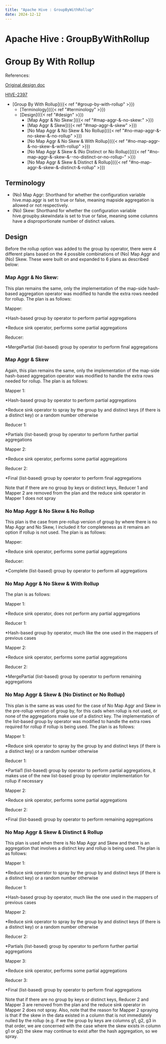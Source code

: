 ```yaml
---
title: "Apache Hive : GroupByWithRollup"
date: 2024-12-12
---
```


# Apache Hive : GroupByWithRollup

# Group By With Rollup

References:   

[Original design doc](https://issues.apache.org/jira/secure/attachment/12437909/dp_design.txt)   

[HIVE-2397](https://issues.apache.org/jira/browse/HIVE-2397) 

* [Group By With Rollup]({{< ref "#group-by-with-rollup" >}})
	+ [Terminology]({{< ref "#terminology" >}})
	+ [Design]({{< ref "#design" >}})
		- [Map Aggr & No Skew:]({{< ref "#map-aggr-&-no-skew:" >}})
		- [Map Aggr & Skew]({{< ref "#map-aggr-&-skew" >}})
		- [No Map Aggr & No Skew & No Rollup]({{< ref "#no-map-aggr-&-no-skew-&-no-rollup" >}})
		- [No Map Aggr & No Skew & With Rollup]({{< ref "#no-map-aggr-&-no-skew-&-with-rollup" >}})
		- [No Map Aggr & Skew & (No Distinct or No Rollup)]({{< ref "#no-map-aggr-&-skew-&--no-distinct-or-no-rollup-" >}})
		- [No Map Aggr & Skew & Distinct & Rollup]({{< ref "#no-map-aggr-&-skew-&-distinct-&-rollup" >}})

## Terminology

* (No) Map Aggr: Shorthand for whether the configuration variable hive.map.aggr is set to true or false, meaning mapside aggregation is allowed or not respectively.
* (No) Skew: Shorthand for whether the configuration variable hive.groupby.skewindata is set to true or false, meaning some columns have a disproportionate number of distinct values.

## Design

Before the rollup option was added to the group by operator, there were 4 different plans based on the 4 possible combinations of (No) Map Aggr and (No) Skew. These were built on and expanded to 6 plans as described below:

### Map Aggr & No Skew:

This plan remains the same, only the implementation of the map-side hash-based aggregation operator was modified to handle the extra rows needed for rollup. The plan is as follows:

Mapper:  

*Hash-based group by operator to perform partial aggregations  

*Reduce sink operator, performs some partial aggregations

Reducer:  

*MergePartial (list-based) group by operator to perform final aggregations

### Map Aggr & Skew

Again, this plan remains the same, only the implementation of the map-side hash-based aggregation operator was modified to handle the extra rows needed for rollup. The plan is as follows:

Mapper 1:  

*Hash-based group by operator to perform partial aggregations  

*Reduce sink operator to spray by the group by and distinct keys (if there is a distinct key) or a random number otherwise

Reducer 1:  

*Partials (list-based) group by operator to perform further partial aggregations

Mapper 2:  

*Reduce sink operator, performs some partial aggregations

Reducer 2:  

*Final (list-based) group by operator to perform final aggregations

Note that if there are no group by keys or distinct keys, Reducer 1 and Mapper 2 are removed from the plan and the reduce sink operator in Mapper 1 does not spray

### No Map Aggr & No Skew & No Rollup

This plan is the case from pre-rollup version of group by where there is no Map Aggr and No Skew, I included it for completeness as it remains an option if rollup is not used. The plan is as follows:

Mapper:  

*Reduce sink operator, performs some partial aggregations

Reducer:  

*Complete (list-based) group by operator to perform all aggregations

### No Map Aggr & No Skew & With Rollup

The plan is as follows:

Mapper 1:  

*Reduce sink operator, does not perform any partial aggregations

Reducer 1:  

*Hash-based group by operator, much like the one used in the mappers of previous cases 

Mapper 2:  

*Reduce sink operator, performs some partial aggregations

Reducer 2:  

*MergePartial (list-based) group by operator to perform remaining aggregations

### No Map Aggr & Skew & (No Distinct or No Rollup)

This plan is the same as was used for the case of No Map Aggr and Skew in the pre-rollup version of group by, for this cads when rollup is not used, or none of the aggregations make use of a distinct key. The implementation of the list-based group by operator was modified to handle the extra rows required for rollup if rollup is being used. The plan is as follows:

Mapper 1:  

*Reduce sink operator to spray by the group by and distinct keys (if there is a distinct key) or a random number otherwise

Reducer 1:  

*Partial1 (list-based) group by operator to perform partial aggregations, it makes use of the new list-based group by operator implementation for rollup if necessary

Mapper 2:  

*Reduce sink operator, performs some partial aggregations

Reducer 2:  

*Final (list-based) group by operator to perform remaining aggregations

### No Map Aggr & Skew & Distinct & Rollup

This plan is used when there is No Map Aggr and Skew and there is an aggregation that involves a distinct key and rollup is being used. The plan is as follows:

Mapper 1:  

*Reduce sink operator to spray by the group by and distinct keys (if there is a distinct key) or a random number otherwise

Reducer 1:  

*Hash-based group by operator, much like the one used in the mappers of previous cases 

Mapper 2:  

*Reduce sink operator to spray by the group by and distinct keys (if there is a distinct key) or a random number otherwise

Reducer 2:  

*Partials (list-based) group by operator to perform further partial aggregations

Mapper 3:  

*Reduce sink operator, performs some partial aggregations

Reducer 3:  

*Final (list-based) group by operator to perform final aggregations

Note that if there are no group by keys or distinct keys, Reducer 2 and Mapper 3 are removed from the plan and the reduce sink operator in Mapper 2 does not spray. Also, note that the reason for Mapper 2 spraying is that if the skew in the data existed in a column that is not immediately nulled by the rollup (e.g. if we the group by keys are columns g1, g2, g3 in that order, we are concerned with the case where the skew exists in column g1 or g2) the skew may continue to exist after the hash aggregation, so we spray.

 

 

